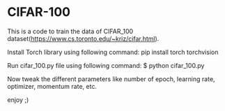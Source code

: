 # CIFAR-100
This is a code to train the data of CIFAR_100 dataset(https://www.cs.toronto.edu/~kriz/cifar.html).

Install Torch library using following command:
  pip install torch torchvision

Run cifar_100.py file using following command:
  $ python cifar_100.py
  
Now tweak the different parameters like number of epoch, learning rate, optimizer, momentum rate, etc.

enjoy ;)
